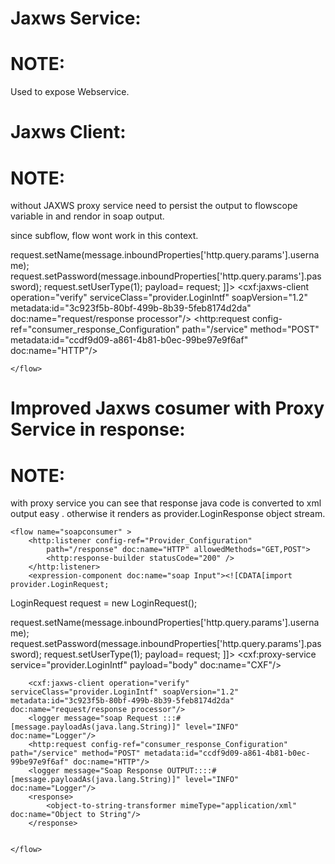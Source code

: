 Jaxws Service:
==============
<flow name="provider" >
        <http:listener config-ref="Provider_Configuration" path="/service" allowedMethods="GET,POST" metadata:id="2c83107f-94ed-4b29-afb0-464119e1d708" doc:name="HTTP">
            <http:error-response-builder statusCode="200"/>
        </http:listener>
        <cxf:jaxws-service serviceClass="provider.LoginIntf" doc:name="CXF" soapVersion="1.2" />
        <component class="provider.AuthenticationService" doc:name="Java"/>
        <set-payload value="#[payload]" mimeType="application/xml" doc:name="Set Payload"/>
    </flow>
    
NOTE:
=====

Used to expose Webservice.

Jaxws Client:
============
NOTE:
=====
without JAXWS proxy service need to persist the output to flowscope variable in and rendor in soap output.

since subflow, flow wont work in this context.

<flow name="soapconsumer" >
		<http:listener config-ref="Provider_Configuration"
			path="/response" doc:name="HTTP" allowedMethods="GET,POST">
			<http:response-builder statusCode="200" />
		</http:listener>
        <expression-component doc:name="soap Input"><![CDATA[import provider.LoginRequest;
LoginRequest request = new LoginRequest();

request.setName(message.inboundProperties['http.query.params'].username);
request.setPassword(message.inboundProperties['http.query.params'].password);
request.setUserType(1);
payload= request;
]]></expression-component>
        <response>
            <logger level="INFO" doc:name="Logger"/>
        </response>
        <response>
            <set-payload value="#[flowVars.response]" doc:name="Set Payload"/>
        </response>
        <cxf:jaxws-client operation="verify" serviceClass="provider.LoginIntf" soapVersion="1.2" metadata:id="3c923f5b-80bf-499b-8b39-5feb8174d2da" doc:name="request/response processor"/>
        <logger message="soap Request :::#[message.payloadAs(java.lang.String)]" level="INFO" doc:name="Logger"/>
        <http:request config-ref="consumer_response_Configuration" path="/service" method="POST" metadata:id="ccdf9d09-a861-4b81-b0ec-99be97e9f6af" doc:name="HTTP"/>
        <logger message="Soap Response OUTPUT::::#[message.payloadAs(java.lang.String)]" level="INFO" doc:name="Logger"/>
        <response>
            <set-variable variableName="response" value="#[payload]" mimeType="application/xml" doc:name="Variable"/>
        </response>
        <response>
            <object-to-string-transformer mimeType="application/xml" doc:name="Object to String"/>
        </response>

	</flow>

 Improved Jaxws cosumer with Proxy Service in response:
 ======================================================

NOTE:
=====
with proxy service you can see that response java code is converted to xml output easy . otherwise 
it renders as provider.LoginResponse object stream.

	
	<flow name="soapconsumer" >
		<http:listener config-ref="Provider_Configuration"
			path="/response" doc:name="HTTP" allowedMethods="GET,POST">
			<http:response-builder statusCode="200" />
		</http:listener>
        <expression-component doc:name="soap Input"><![CDATA[import provider.LoginRequest;
LoginRequest request = new LoginRequest();

request.setName(message.inboundProperties['http.query.params'].username);
request.setPassword(message.inboundProperties['http.query.params'].password);
request.setUserType(1);
payload= request;
]]></expression-component>
        <response>
            <logger level="INFO" doc:name="Logger"/>
            <cxf:proxy-service service="provider.LoginIntf" payload="body" doc:name="CXF"/>
        </response>

        <cxf:jaxws-client operation="verify" serviceClass="provider.LoginIntf" soapVersion="1.2" metadata:id="3c923f5b-80bf-499b-8b39-5feb8174d2da" doc:name="request/response processor"/>
        <logger message="soap Request :::#[message.payloadAs(java.lang.String)]" level="INFO" doc:name="Logger"/>
        <http:request config-ref="consumer_response_Configuration" path="/service" method="POST" metadata:id="ccdf9d09-a861-4b81-b0ec-99be97e9f6af" doc:name="HTTP"/>
        <logger message="Soap Response OUTPUT::::#[message.payloadAs(java.lang.String)]" level="INFO" doc:name="Logger"/>
        <response>
            <object-to-string-transformer mimeType="application/xml" doc:name="Object to String"/>
        </response>


	</flow>

